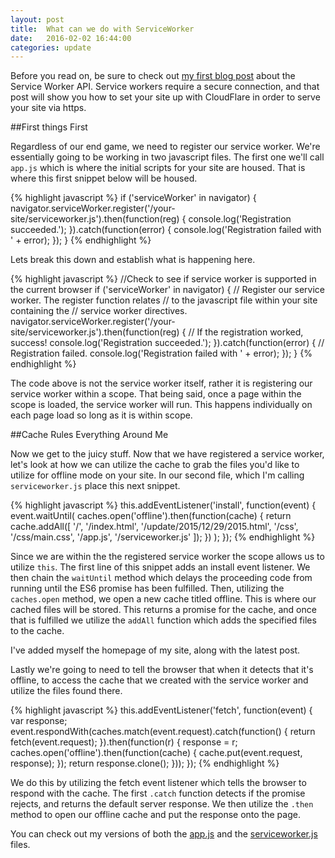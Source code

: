 ```yaml
---
layout: post
title:  What can we do with ServiceWorker
date:   2016-02-02 16:44:00
categories: update
---
```


Before you read on, be sure to check out [my first blog post](/update/2015/12/20/service-workin-for-the-weekend.html) about the Service Worker API. Service workers require a secure connection, and that post will show you how to set your site up with CloudFlare in order to serve your site via https.

##First things First

Regardless of our end game, we need to register our service worker. We're essentially going to be working in two javascript files. The first one we'll call `app.js` which is where the initial scripts for your site are housed. That is where this first snippet below will be housed.

{% highlight javascript %}
if ('serviceWorker' in navigator) {
  navigator.serviceWorker.register('/your-site/serviceworker.js').then(function(reg) {
    console.log('Registration succeeded.');
  }).catch(function(error) {
    console.log('Registration failed with ' + error);
  });
}
{% endhighlight %}

Lets break this down and establish what is happening here.

{% highlight javascript %}
//Check to see if service worker is supported in the current browser
if ('serviceWorker' in navigator) {
  // Register our service worker. The register function relates
  // to the javascript file within your site containing the
  // service worker directives.
  navigator.serviceWorker.register('/your-site/serviceworker.js').then(function(reg) {
  // If the registration worked, success!
    console.log('Registration succeeded.');
  }).catch(function(error) {
    // Registration failed.
    console.log('Registration failed with ' + error);
  });
}
{% endhighlight %}

The code above is not the service worker itself, rather it is registering our service worker within a scope. That being said, once a page within the scope is loaded, the service worker will run. This happens individually on each page load so long as it is within scope.

##Cache Rules Everything Around Me

Now we get to the juicy stuff. Now that we have registered a service worker, let's look at how we can utilize the cache to grab the files you'd like to utilize for offline mode on your site. In our second file, which I'm calling `serviceworker.js` place this next snippet.

{% highlight javascript %}
this.addEventListener('install', function(event) {
  event.waitUntil(
    caches.open('offline').then(function(cache) {
      return cache.addAll([
        '/',
        '/index.html',
        '/update/2015/12/29/2015.html',
        '/css',
        '/css/main.css',
        '/app.js',
        '/serviceworker.js'
      ]);
    })
  );
});
{% endhighlight %}

Since we are within the the registered service worker the scope allows us to utilize `this`. The first line of this snippet adds an install event listener. We then chain the `waitUntil` method which delays the proceeding code from running until the ES6 promise has been fulfilled. Then, utilizing the `caches.open` method, we open a new cache titled offline. This is where our cached files will be stored. This returns a promise for the cache, and once that is fulfilled we utilize the `addAll` function which adds the specified files to the cache.

I've added myself the homepage of my site, along with the latest post.

Lastly we're going to need to tell the browser that when it detects that it's offline, to access the cache that we created with the service worker and utilize the files found there.

{% highlight javascript %}
this.addEventListener('fetch', function(event) {
  var response;
  event.respondWith(caches.match(event.request).catch(function() {
    return fetch(event.request);
  }).then(function(r) {
    response = r;
    caches.open('offline').then(function(cache) {
      cache.put(event.request, response);
    });
    return response.clone();
  }));
});
{% endhighlight %}

We do this by utilizing the fetch event listener which tells the browser to respond with the cache. The first `.catch` function detects if the promise rejects, and returns the default server response. We then utilize the `.then` method to open our offline cache and put the response onto the page.

You can check out my versions of both the [app.js](https://github.com/magnificode/magnificode.github.io/blob/master/app.js) and the [serviceworker.js](https://github.com/magnificode/magnificode.github.io/blob/master/serviceworker.js) files.